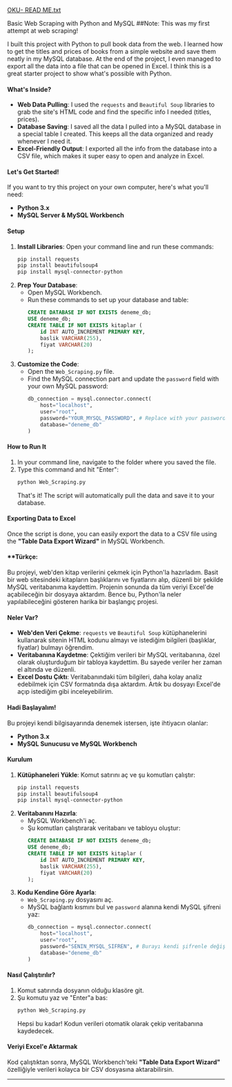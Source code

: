 [OKU- READ ME.txt](https://github.com/user-attachments/files/22129074/OKU-.READ.ME.txt)

Basic Web Scraping with Python and MySQL
##Note: This was my first attempt at web scraping!

I built this project with Python to pull book data from the web. I learned how to get the titles and prices of books from a simple website and save them neatly in my MySQL database. At the end of the project, I even managed to export all the data into a file that can be opened in Excel. I think this is a great starter project to show what's possible with Python.

#### **What's Inside?**

-   **Web Data Pulling**: I used the `requests` and `Beautiful Soup` libraries to grab the site's HTML code and find the specific info I needed (titles, prices).
-   **Database Saving**: I saved all the data I pulled into a MySQL database in a special table I created. This keeps all the data organized and ready whenever I need it.
-   **Excel-Friendly Output**: I exported all the info from the database into a CSV file, which makes it super easy to open and analyze in Excel.

#### **Let's Get Started!**

If you want to try this project on your own computer, here's what you'll need:

-   **Python 3.x**
-   **MySQL Server & MySQL Workbench**

#### **Setup**

1.  **Install Libraries**: Open your command line and run these commands:
    ```bash
    pip install requests
    pip install beautifulsoup4
    pip install mysql-connector-python
    ```
2.  **Prep Your Database**:
    -   Open MySQL Workbench.
    -   Run these commands to set up your database and table:
        ```sql
        CREATE DATABASE IF NOT EXISTS deneme_db;
        USE deneme_db;
        CREATE TABLE IF NOT EXISTS kitaplar (
            id INT AUTO_INCREMENT PRIMARY KEY,
            baslik VARCHAR(255),
            fiyat VARCHAR(20)
        );
        ```
3.  **Customize the Code**:
    -   Open the `Web_Scraping.py` file.
    -   Find the MySQL connection part and update the `password` field with your own MySQL password:
        ```python
        db_connection = mysql.connector.connect(
            host="localhost",
            user="root",
            password="YOUR_MYSQL_PASSWORD", # Replace with your password
            database="deneme_db"
        )
        ```

#### **How to Run It**

1.  In your command line, navigate to the folder where you saved the file.
2.  Type this command and hit "Enter":
    ```bash
    python Web_Scraping.py
    ```
    That's it! The script will automatically pull the data and save it to your database.

#### **Exporting Data to Excel**

Once the script is done, you can easily export the data to a CSV file using the **"Table Data Export Wizard"** in MySQL Workbench.

#### **Türkçe:

Bu projeyi, web'den kitap verilerini çekmek için Python'la hazırladım. Basit bir web sitesindeki kitapların başlıklarını ve fiyatlarını alıp, düzenli bir şekilde MySQL veritabanıma kaydettim. Projenin sonunda da tüm veriyi Excel'de açabileceğin bir dosyaya aktardım. Bence bu, Python'la neler yapılabileceğini gösteren harika bir başlangıç projesi.

#### **Neler Var?**

-   **Web'den Veri Çekme**: `requests` ve `Beautiful Soup` kütüphanelerini kullanarak sitenin HTML kodunu almayı ve istediğim bilgileri (başlıklar, fiyatlar) bulmayı öğrendim.
-   **Veritabanına Kaydetme**: Çektiğim verileri bir MySQL veritabanına, özel olarak oluşturduğum bir tabloya kaydettim. Bu sayede veriler her zaman el altında ve düzenli.
-   **Excel Dostu Çıktı**: Veritabanındaki tüm bilgileri, daha kolay analiz edebilmek için CSV formatında dışa aktardım. Artık bu dosyayı Excel'de açıp istediğim gibi inceleyebilirim.

#### **Hadi Başlayalım!**

Bu projeyi kendi bilgisayarında denemek istersen, işte ihtiyacın olanlar:

-   **Python 3.x**
-   **MySQL Sunucusu ve MySQL Workbench**

#### **Kurulum**

1.  **Kütüphaneleri Yükle**: Komut satırını aç ve şu komutları çalıştır:
    ```bash
    pip install requests
    pip install beautifulsoup4
    pip install mysql-connector-python
    ```
2.  **Veritabanını Hazırla**:
    -   MySQL Workbench'i aç.
    -   Şu komutları çalıştırarak veritabanı ve tabloyu oluştur:
        ```sql
        CREATE DATABASE IF NOT EXISTS deneme_db;
        USE deneme_db;
        CREATE TABLE IF NOT EXISTS kitaplar (
            id INT AUTO_INCREMENT PRIMARY KEY,
            baslik VARCHAR(255),
            fiyat VARCHAR(20)
        );
        ```
3.  **Kodu Kendine Göre Ayarla**:
    -   `Web_Scraping.py` dosyasını aç.
    -   MySQL bağlantı kısmını bul ve `password` alanına kendi MySQL şifreni yaz:
        ```python
        db_connection = mysql.connector.connect(
            host="localhost",
            user="root",
            password="SENIN_MYSQL_SIFREN", # Burayı kendi şifrenle değiştir
            database="deneme_db"
        )
        ```

#### **Nasıl Çalıştırılır?**

1.  Komut satırında dosyanın olduğu klasöre git.
2.  Şu komutu yaz ve "Enter"a bas:
    ```bash
    python Web_Scraping.py
    ```
    Hepsi bu kadar! Kodun verileri otomatik olarak çekip veritabanına kaydedecek.

#### **Veriyi Excel'e Aktarmak**

Kod çalıştıktan sonra, MySQL Workbench'teki **"Table Data Export Wizard"** özelliğiyle verileri kolayca bir CSV dosyasına aktarabilirsin.

---
